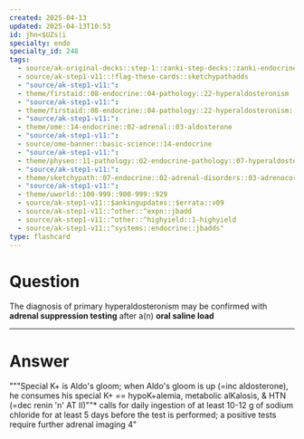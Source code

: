 ```yaml
---
created: 2025-04-13
updated: 2025-04-13T10:53
id: jhn<$UZs(i
specialty: endo
specialty_id: 248
tags:
  - source/ak-original-decks::step-1::zanki-step-decks::zanki-endocrine::endocrine-pathology
  - source/ak-step1-v11::!flag-these-cards::sketchypathadds
  - "source/ak-step1-v11:": 
  - theme/firstaid::08-endocrine::04-pathology::22-hyperaldosteronism
  - "source/ak-step1-v11:": 
  - theme/firstaid::08-endocrine::04-pathology::22-hyperaldosteronism::primary-hyperaldosteronism
  - "source/ak-step1-v11:": 
  - theme/ome::14-endocrine::02-adrenal::03-aldosterone
  - "source/ak-step1-v11:": 
  - source/ome-banner::basic-science::14-endocrine
  - "source/ak-step1-v11:": 
  - theme/physeo::11-pathology::02-endocrine-pathology::07-hyperaldosteronism
  - "source/ak-step1-v11:": 
  - theme/sketchypath::07-endocrine::02-adrenal-disorders::03-adrenocortical-hyperfunction:-hyperaldosteronism-&-hypercortisolism
  - "source/ak-step1-v11:": 
  - theme/uworld::100-999::900-999::929
  - source/ak-step1-v11::$ankingupdates::$errata::v09
  - source/ak-step1-v11::^other::^expn::jbadd
  - source/ak-step1-v11::^other::^highyield::1-highyield
  - source/ak-step1-v11::^systems::endocrine::jbadds"
type: flashcard
---
```


# Question
The diagnosis of primary hyperaldosteronism may be confirmed with **adrenal suppression testing** after a(n) **oral saline load**

---

# Answer
"""Special K+ is Aldo's gloom; when Aldo's gloom is up (=inc aldosterone), he consumes his special K+ == hypoK+alemia, metabolic alKalosis, & HTN (=dec renin 'n' AT II)""*   calls for daily ingestion of at least 10-12 g of sodium chloride for at least 5 days before the test is performed; a positive tests require further adrenal imaging 4"